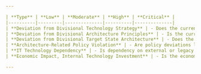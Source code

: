 ```yaml
---

| **Type** | **Low** | **Moderate** | **High** | **Critical** |
|----------|---------|--------------|----------|--------------|
| **Deviation from Divisional Technology Strategy** | - Does the current migration plan fully align with our technology roadmap? (e.g., cloud‑first approach adhered) <br> - Are deviations minor, affecting only non‑critical configurations? (e.g., slight UI customization) <br> - Can standard procedures address these differences? (e.g., routine patching) | - Which specific elements diverge from the approved strategy? (e.g., use of alternative migration tools) <br> - What impact do these deviations have on scalability or performance? (e.g., potential integration delays) <br> - Are there mitigation plans to realign with strategic objectives? (e.g., phased corrective actions) | - What core components of the migration are significantly misaligned with our strategy? (e.g., adoption of non‑standard platforms) <br> - How do these deviations risk our long‑term technology vision? (e.g., loss of competitive advantage) <br> - What corrective actions are proposed to re‑align critical elements? (e.g., strategic re‑assessment sessions) | - Which critical strategic elements are entirely bypassed by the current plan? (e.g., major security or performance standards neglected) <br> - What immediate risks to business continuity have been identified? (e.g., substantial operational gaps) <br> - What urgent measures are required to remediate these misalignments? (e.g., complete process overhaul) |
| **Deviation from Divisional Architecture Principles** | - Is the current architecture compliant with our defined principles? (e.g., modularity maintained) <br> - Are any deviations trivial and easily corrected? (e.g., minor documentation gaps) <br> - Can routine updates resolve these discrepancies? (e.g., code standard revisions) | - Which architectural principles are moderately compromised? (e.g., minor issues with scalability) <br> - What is the potential impact on system interoperability? (e.g., increased integration complexity) <br> - Are there plans to mitigate these deviations? (e.g., scheduled refactoring) | - Which core architectural standards are significantly breached? (e.g., non‑compliance with security protocols) <br> - How might these breaches affect overall system reliability? (e.g., potential performance bottlenecks) <br> - What redesign efforts are needed to address these deviations? (e.g., significant re‑architecture) | - Which fundamental architecture principles are entirely violated? (e.g., neglect of security and scalability) <br> - What is the immediate risk to system integrity? (e.g., high failure risk under load) <br> - What emergency actions must be taken? (e.g., immediate process suspension until resolved) |
| **Deviation from Divisional Target State Architecture** | - Does the current solution meet most target state criteria? (e.g., near‑full alignment with cloud architecture) <br> - Are discrepancies minimal and non‑disruptive? (e.g., slight variance in data modeling) <br> - Can these gaps be resolved in upcoming phases? (e.g., planned iterative improvements) | - What specific gaps exist between the current state and the target state? (e.g., missing integration layers) <br> - How do these gaps impact scalability or performance? (e.g., delayed functionality) <br> - What corrective measures are scheduled? (e.g., incremental adjustments) | - Which target state components are notably absent? (e.g., critical data warehousing functions missing) <br> - How does this misalignment affect operational efficiency? (e.g., high risk of integration failures) <br> - What re‑architecture steps are necessary? (e.g., comprehensive system redesign) | - How does the current architecture fundamentally fail to meet the target state? (e.g., complete misalignment with core cloud principles) <br> - What severe operational risks arise? (e.g., risk of systemic failures) <br> - What urgent transformation measures are needed? (e.g., full‑scale re‑engineering) |
| **Architecture‑Related Policy Violation** | - Are policy deviations limited to non‑critical areas? (e.g., minor documentation issues) <br> - Can standard process adjustments quickly resolve these issues? (e.g., simple compliance updates) <br> - Is overall policy adherence maintained? (e.g., core policies intact) | - Which specific policies show moderate deviations? (e.g., data handling procedures) <br> - How might these deviations affect audit and compliance outcomes? (e.g., moderate audit findings) <br> - What remediation steps are planned? (e.g., updated training or process tweaks) | - What high‑impact policy violations are evident? (e.g., significant breach of data security standards) <br> - How do these violations elevate regulatory risks? (e.g., higher penalty exposure) <br> - What comprehensive remediation plans are proposed? (e.g., urgent policy overhaul) | - Which critical policies are violated, thereby compromising operations? (e.g., failure to adhere to mandatory security protocols) <br> - What immediate regulatory risks exist? (e.g., potential legal actions or fines) <br> - What emergency measures must be implemented? (e.g., operational suspension until resolved) |
| **IT Technology Dependency** | - Is dependency on external or legacy systems minimal? (e.g., reliance on internal solutions) <br> - Are risks from external dependencies negligible? (e.g., no single vendor lock‑in) <br> - Can standard risk management practices address these dependencies? (e.g., existing backups suffice) | - Which external technologies show moderate dependency? (e.g., reliance on third‑party APIs) <br> - How might this dependency affect project timelines? (e.g., moderate risk of delays) <br> - What contingency plans are in place? (e.g., dual sourcing strategies) | - What key operations are highly dependent on external systems? (e.g., mission‑critical services tied to one vendor) <br> - How does this elevate operational risks? (e.g., potential service outages) <br> - What mitigation strategies are proposed? (e.g., vendor diversification or in‑house alternatives) | - Which operations are critically dependent on external/legacy technology? (e.g., single point of failure) <br> - What are the immediate risks to service continuity? (e.g., catastrophic disruption risk) <br> - What urgent actions are required to reduce this dependency? (e.g., immediate vendor diversification) |
| **Economic Impact, Internal Technology Investment** | - Is the economic impact within forecasted budgets? (e.g., minimal cost variances) <br> - Do current internal investments meet ROI expectations? (e.g., predictable cost recovery) <br> - Are budgetary risks low? (e.g., stable funding sources) | - What moderate cost variances have been observed? (e.g., slight overruns in integration costs) <br> - How might these variances impact future investments? (e.g., potential re‑allocation of funds) <br> - What mitigation strategies are planned? (e.g., budget revisions) | - Which project areas are driving high costs? (e.g., significant overspending on cloud services) <br> - How does this affect the overall investment strategy? (e.g., need to re‑prioritize budgets) <br> - What corrective actions are proposed? (e.g., detailed cost‑control measures) | - What critical economic risks threaten project viability? (e.g., unsustainable cost overruns) <br> - How does this impact long‑term internal investment plans? (e.g., jeopardizes future innovation funding) <br> - What immediate financial interventions are required? (e.g., emergency budget restructuring) |

---
```

